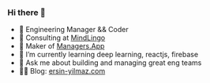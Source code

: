 ### Hi there 👋

- 🔭 Engineering Manager && Coder 
- 🔭 Consulting at [MindLingo](https://mindlingo.com)
- 🔭 Maker of [Managers.App](https://managers.app)
- 🌱 I’m currently learning deep learning, reactjs, firebase
- 💬 Ask me about building and managing great eng teams
- ✍🏼 Blog: [ersin-yilmaz.com](https://ersin-yilmaz.com)

